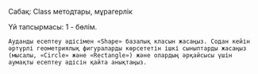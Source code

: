 Сабақ:  Class методтары, мұрагерлік

Үй тапсырмасы: 1 - бөлім.

    Ауданды есептеу әдісімен «Shape» базалық класын жасаңыз. Содан кейін әртүрлі геометриялық фигураларды көрсететін ішкі сыныптарды жасаңыз (мысалы, «Circle» және «Rectangle») және олардың әрқайсысы үшін аумақты есептеу әдісін қайта анықтаңыз.